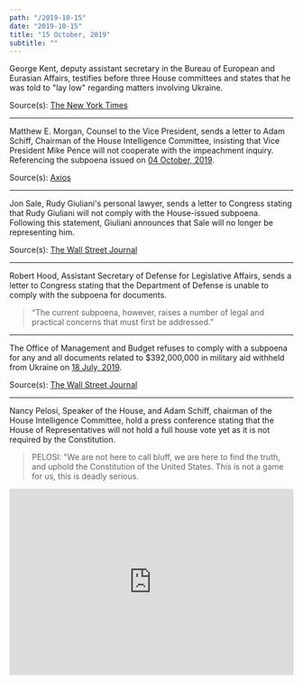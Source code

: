 ```yaml
---
path: "/2019-10-15"
date: "2019-10-15"
title: "15 October, 2019"
subtitle: ""
---
```


George Kent, deputy assistant secretary in the Bureau of European and Eurasian Affairs, testifies before three House committees and states that he was told to "lay low" regarding matters involving Ukraine.

<span class="sources">
Source(s): <a href="https://www.nytimes.com/2019/10/15/us/politics/impeachment-george-kent-state.html" target="_blank" rel="noopener noreferrer">The New York Times</a>
</span>

---

Matthew E. Morgan, Counsel to the Vice President, sends a letter to Adam Schiff, Chairman of the House Intelligence Committee, insisting that Vice President Mike Pence will not cooperate with the impeachment inquiry. Referencing the subpoena issued on <a href="#2019-10-04">04 October, 2019</a>.

<span class="sources">
Source(s): <a href="https://www.axios.com/mike-pence-house-impeachment-inquiry-c3812c61-e1bb-4212-bbb2-7a0544b6d5c6.html" target="_blank" rel="noopener noreferrer">Axios</a>
</span>

---

Jon Sale, Rudy Giuliani's personal lawyer, sends a letter to Congress stating that Rudy Giuliani will not comply with the House-issued subpoena. Following this statement, Giuliani announces that Sale will no longer be representing him.

<tweet id="1184188228141756417"></tweet>

<span class="sources">
Source(s): <a href="https://www.wsj.com/articles/giuliani-says-he-wont-comply-with-congressional-subpoena-11571167896" target="_blank" rel="noopener noreferrer">The Wall Street Journal</a>
</span>

---

Robert Hood, Assistant Secretary of Defense for Legislative Affairs, sends a letter to Congress stating that the Department of Defense is unable to comply with the subpoena for documents.

> “The current subpoena, however, raises a number of legal and practical concerns that must first be addressed.”

<tweet id="1184241169351565313"></tweet>

---

The Office of Management and Budget refuses to comply with a subpoena for any and all documents related to $392,000,000 in military aid withheld from Ukraine on <a href="#2019-07-18">18 July, 2019</a>.

<span class="sources">
Source(s): <a href="https://www.wsj.com/articles/giuliani-says-he-wont-comply-with-congressional-subpoena-11571167896" target="_blank" rel="noopener noreferrer">The Wall Street Journal</a>
</span>

---

Nancy Pelosi, Speaker of the House, and Adam Schiff, chairman of the House Intelligence Committee, hold a press conference stating that the House of Representatives will not hold a full house vote yet as it is not required by the Constitution.

> PELOSI: "We are not here to call bluff, we are here to find the truth, and  uphold the Constitution of the United States. This is not a game for us, this is deadly serious.

<iframe width="100%" height="330px" style="margin-bottom: 0;" src='https://www.c-span.org/video/standalone/?465344-1/us-house-holds-impeachment-inquiry-vote' allowfullscreen='allowfullscreen' frameborder=0></iframe>